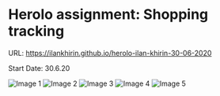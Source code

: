 # Herolo assignment: Shopping tracking

URL: https://ilankhirin.github.io/herolo-ilan-khirin-30-06-2020

Start Date: 30.6.20

![Image 1](https://i.imgur.com/FZWaYZ9.png)
![Image 2](https://i.imgur.com/E6l7j0d.png)
![Image 3](https://i.imgur.com/5M3w9Dn.png)
![Image 4](https://i.imgur.com/4yQUH3l.png)
![Image 5](https://i.imgur.com/oLYgodi.png)
